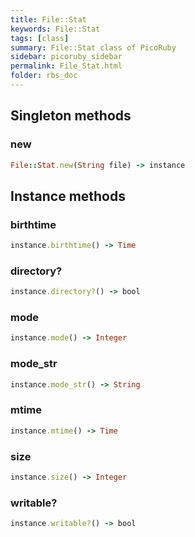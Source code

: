 ```yaml
---
title: File::Stat
keywords: File::Stat
tags: [class]
summary: File::Stat class of PicoRuby
sidebar: picoruby_sidebar
permalink: File_Stat.html
folder: rbs_doc
---
```

## Singleton methods
### new

```ruby
File::Stat.new(String file) -> instance
```
## Instance methods
### birthtime

```ruby
instance.birthtime() -> Time
```
### directory?

```ruby
instance.directory?() -> bool
```
### mode

```ruby
instance.mode() -> Integer
```
### mode_str

```ruby
instance.mode_str() -> String
```
### mtime

```ruby
instance.mtime() -> Time
```
### size

```ruby
instance.size() -> Integer
```
### writable?

```ruby
instance.writable?() -> bool
```
